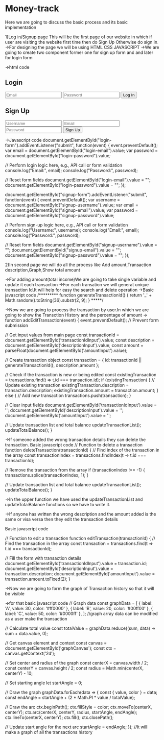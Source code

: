 # Money-track
Here we are going to discuss the basic process and its basic implementation

1)Log in/Signup page 
This will be the first page of our website in which if user are visiting the website first time then do Sign Up Otherwise do sign in.
->For designing the page we will be using HTML CSS JAVASCRIPT
->We are going to create two component former one for sign up form and and later for login form

->html code
<!DOCTYPE html>
<html>
<head>
  <title>Login & Sign Up Page</title>
  <link rel="stylesheet" type="text/css" href="styles.css">
</head>
<body>
  <div class="container">
    <div class="form-container">
      <h2>Login</h2>
      <form id="login-form">
        <input type="email" id="login-email" placeholder="Email" required>
        <input type="password" id="login-password" placeholder="Password" required>
        <button type="submit">Log In</button>
      </form>
    </div>
    <div class="form-container">
      <h2>Sign Up</h2>
      <form id="signup-form">
        <input type="text" id="signup-username" placeholder="Username" required>
        <input type="email" id="signup-email" placeholder="Email" required>
        <input type="password" id="signup-password" placeholder="Password" required>
        <button type="submit">Sign Up</button>
      </form>
    </div>
  </div>

  <script src="script.js"></script>
</body>
</html>


->Javascript code
document.getElementById("login-form").addEventListener("submit", function(event) {
  event.preventDefault();
  var email = document.getElementById("login-email").value;
  var password = document.getElementById("login-password").value;
  
  // Perform login logic here, e.g., API call or form validation
  console.log("Email:", email);
  console.log("Password:", password);
  
  // Reset form fields
  document.getElementById("login-email").value = "";
  document.getElementById("login-password").value = "";
});

document.getElementById("signup-form").addEventListener("submit", function(event) {
  event.preventDefault();
  var username = document.getElementById("signup-username").value;
  var email = document.getElementById("signup-email").value;
  var password = document.getElementById("signup-password").value;
  
  // Perform sign-up logic here, e.g., API call or form validation
  console.log("Username:", username);
  console.log("Email:", email);
  console.log("Password:", password);
  
  // Reset form fields
  document.getElementById("signup-username").value = "";
  document.getElementById("signup-email").value = "";
  document.getElementById("signup-password").value = "";
});



2)In second page we will do all the process like Add amount,Transaction description,Graph,Show total amount

->For adding amount(total income)We are going to take single variable and update it each transaction
->For each transation we will generat unique transaction Id.It will help for easy the search and delete operation
->Basic javascript code
/*********
function generateTransactionId() {
  return '_' + Math.random().toString(36).substr(2, 9);
}
*****/




->Now we are going to process the transaction by user.In which we are going to show the Transction History and the percentage of amount
->
function addEditTransaction(event) {
  event.preventDefault(); // Prevent form submission

  // Get input values from main page
  const transactionId = document.getElementById('transactionIdInput').value;
  const description = document.getElementById('descriptionInput').value;
  const amount = parseFloat(document.getElementById('amountInput').value);

  // Create transaction object
  const transaction = {
    id: transactionId || generateTransactionId(),
    description,amount
  };

  // Check if the transaction is new or being edited
  const existingTransaction = transactions.find(t => t.id === transaction.id);
  if (existingTransaction) {
    // Update existing transaction
    existingTransaction.description = transaction.description;
    existingTransaction.amount = transaction.amount;
  } else {
    // Add new transaction
    transactions.push(transaction);
  }

  // Clear input fields
  document.getElementById('transactionIdInput').value = '';
  document.getElementById('descriptionInput').value = '';
  document.getElementById('amountInput').value = '';

  // Update transaction list and total balance
  updateTransactionList();
  updateTotalBalance();
}



->If someone added the wrong transaction details they can delete the transaction.
Basic javascript code
// Function to delete a transaction
function deleteTransaction(transactionId) {
  // Find index of the transaction in the array
  const transactionIndex = transactions.findIndex(t => t.id === transactionId);

  // Remove the transaction from the array
  if (transactionIndex !== -1) {
    transactions.splice(transactionIndex, 1);
  }

  // Update transaction list and total balance
  updateTransactionList();
  updateTotalBalance();
}


->In the upper function we have used the updateTransactionList and updateTotalBalance functions so we have to write it.


->If anyone has written the wrong description and the amount added is the same or visa versa then they edit the transaction details

Basic javascript code

// Function to edit a transaction
function editTransaction(transactionId) {
  // Find the transaction in the array
  const transaction = transactions.find(t => t.id === transactionId);

  // Fill the form with transaction details
  document.getElementById('transactionIdInput').value = transaction.id;
  document.getElementById('descriptionInput').value = transaction.description;
  document.getElementById('amountInput').value = transaction.amount.toFixed(2);
}

->Now we are going to form the graph of Transaction history so that it will be visible 

->for that basic javascript code
// Graph data
const graphData = [
  { label: 'A', value: 30, color: '#ff0000' },
  { label: 'B', value: 20, color: '#00ff00' },
  { label: 'C', value: 50, color: '#0000ff' },
];
//graph array data can be modified as a user make the transaction

// Calculate total value
const totalValue = graphData.reduce((sum, data) => sum + data.value, 0);

// Get canvas element and context
const canvas = document.getElementById('graphCanvas');
const ctx = canvas.getContext('2d');

// Set center and radius of the graph
const centerX = canvas.width / 2;
const centerY = canvas.height / 2;
const radius = Math.min(centerX, centerY) - 10;

// Set starting angle
let startAngle = 0;

// Draw the graph
graphData.forEach(data => {
  const { value, color } = data;
  const endAngle = startAngle + (2 * Math.PI * value / totalValue);

  // Draw the arc
  ctx.beginPath();
  ctx.fillStyle = color;
  ctx.moveTo(centerX, centerY);
  ctx.arc(centerX, centerY, radius, startAngle, endAngle);
  ctx.lineTo(centerX, centerY);
  ctx.fill();
  ctx.closePath();

  // Update start angle for the next arc
  startAngle = endAngle;
});
//It will make a graph of all the transactions history










































